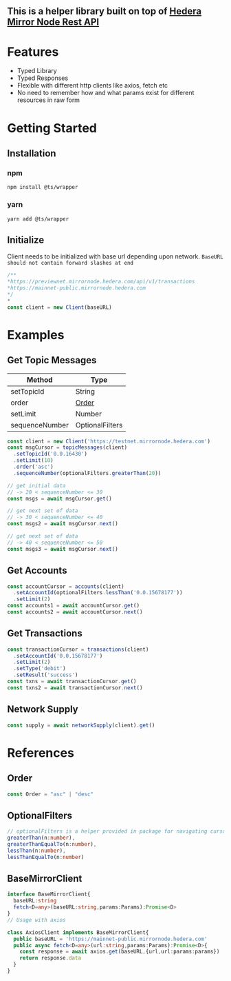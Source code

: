 ## This is a helper library built on top of [Hedera Mirror Node Rest API](https://docs.hedera.com/guides/docs/mirror-node-api/cryptocurrency-api) 

# Features
- Typed Library
- Typed Responses
- Flexible with different http clients like axios, fetch etc
- No need to remember how and what params exist for different resources in raw form


# Getting Started

## Installation

### npm
```shell
npm install @ts/wrapper
```
### yarn
```shell
yarn add @ts/wrapper
```

## Initialize
Client needs to be initialized with base url depending upon network. `BaseURL should not contain forward slashes at end` 
```typescript
/**
*https://previewnet.mirrornode.hedera.com/api/v1/transactions
*https://mainnet-public.mirrornode.hedera.com
*/
*
const client = new Client(baseURL)
```

# Examples

## Get Topic Messages


| Method         	| Type            	|
|----------------	|-----------------	|
| setTopicId     	| String          	|
| order          	| [Order](#order) 	|
| setLimit       	| Number          	|
| sequenceNumber 	| OptionalFilters 	|

```typescript
const client = new Client('https://testnet.mirrornode.hedera.com')
const msgCursor = topicMessages(client)
  .setTopicId('0.0.16430')
  .setLimit(10)
  .order('asc')
  .sequenceNumber(optionalFilters.greaterThan(20))

// get initial data
// -> 20 < sequenceNumber <= 30
const msgs = await msgCursor.get() 

// get next set of data
// -> 30 < sequenceNumber <= 40
const msgs2 = await msgCursor.next() 

// get next set of data
// -> 40 < sequenceNumber <= 50
const msgs3 = await msgCursor.next() 
```


## Get Accounts

```typescript
const accountCursor = accounts(client)
  .setAccountId(optionalFilters.lessThan('0.0.15678177'))
  .setLimit(2)
const accounts1 = await accountCursor.get()
const accounts2 = await accountCursor.next()
```

## Get Transactions

```typescript
const transactionCursor = transactions(client)
  .setAccountId('0.0.15678177')
  .setLimit(2)
  .setType('debit')
  .setResult('success')
const txns = await transactionCursor.get()
const txns2 = await transactionCursor.next()
``` 

## Network Supply
```typescript 
const supply = await networkSupply(client).get()
```

# References
## Order
```typescript
const Order = "asc" | "desc"
```
## OptionalFilters 
```typescript
// optionalFilters is a helper provided in package for navigating cursors, includes-> 
greaterThan(n:number), 
greaterThanEqualTo(n:number), 
lessThan(n:number), 
lessThanEqualTo(n:number)
```
## BaseMirrorClient
```typescript
interface BaseMirrorClient{
  baseURL:string
  fetch<D=any>(baseURL:string,params:Params):Promise<D>
}
// Usage with axios

class AxiosClient implements BaseMirrorClient{
  public baseURL = 'https://mainnet-public.mirrornode.hedera.com'
  public async fetch<D=any>(url:string,params:Params):Promise<D>{
    const response = await axios.get(baseURL,{url,url:params:params})
    return response.data
  }
}
```
